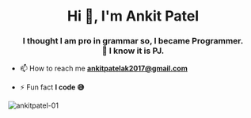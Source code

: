 <h1 align="center">Hi 👋, I'm Ankit Patel</h1>

<h3 align="center">I thought I am pro in grammar so, I became Programmer.<br>🤣 I know it is PJ.</h3>

- 📫 How to reach me **ankitpatelak2017@gmail.com**

- ⚡ Fun fact **I code 😅**

<p><img align="left" src="https://github-readme-stats.vercel.app/api/top-langs?username=ankitpatel-01&show_icons=true&locale=en&layout=compact" alt="ankitpatel-01" /></p>

